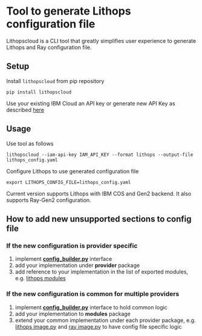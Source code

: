 # Tool to generate Lithops configuration file

Lithopscloud is a CLI tool that greatly simplifies user experience to generate Lithops and Ray configuration file. 

## Setup

Install `lithopscloud` from pip repository

	pip install lithopscloud

Use your existing IBM Cloud an API key or generate new API Key as described [here](https://www.ibm.com/docs/en/spectrumvirtualizecl/8.1.3?topic=installing-creating-api-key)

## Usage
Use tool as follows

```
lithopscloud --iam-api-key IAM_API_KEY --format lithops --output-file lithops_config.yaml
```
Configure Lithops to use generated configuration file

```
export LITHOPS_CONFIG_FILE=lithops_config.yaml
```

Current version supports Lithops with IBM COS and Gen2 backend. It also supports Ray-Gen2 configuration.

## How to add new unsupported sections to config file


### If the new configuration is provider specific

1. implement [__config_builder.py__](src/lithopscloud/modules/config_builder.py) interface
2. add your implementation under __provider__ package
3. add reference to your implementation in the list of exported modules, e.g. [lithops modules](src/lithopscloud/modules/lithops/__init__.py__)


### If the new configuration is common for multiple providers

1. implement [__config_builder.py__](src/lithopscloud/modules/config_builder.py) interface to hold common logic
2. add your implementation to __modules__ package
3. extend your common implementation under each provider package, e.g. [lithops image.py](src/lithopscloud/modules/lithops/image.py) and [ray image.py](src/lithopscloud/modules/ray/image.py) to have config file specific logic

